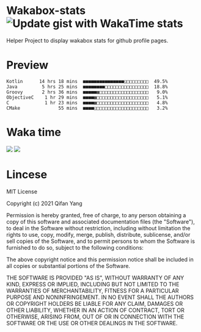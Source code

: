  # Wakabox-stats ![Update gist with WakaTime stats](https://github.com/underwindfall/wakabox-stats/workflows/Update%20gist%20with%20WakaTime%20stats/badge.svg)

  Helper Project to display wakabox stats for github profile pages. 
 # Preview 
  
  ```  
 Kotlin      14 hrs 18 mins  ■■■■■■■■■■■■■■■◱□□□□□□□□  49.5%
Java         5 hrs 25 mins  ■■■■■■■■□□□□□□□□□□□□□□□□  18.8%
Groovy       2 hrs 36 mins  ■■■■■▦□□□□□□□□□□□□□□□□□□   9.0%
ObjectiveC    1 hr 29 mins  ■■■■▦□□□□□□□□□□□□□□□□□□□   5.1%
C             1 hr 23 mins  ■■■■▦□□□□□□□□□□□□□□□□□□□   4.8%
CMake              55 mins  ■■■■◱□□□□□□□□□□□□□□□□□□□   3.2% 
 ``` 
  
 
 
  
  # Waka time 

  ![](https://wakatime.com/share/@underwindfall/04fb31b6-0c1f-434d-b3a5-ac5e62f5364c.svg)
  ![](https://wakatime.com/share/@underwindfall/3d98f640-5c0f-4faf-b8df-1c48dec045b2.svg)
  
  # Lincese 

  MIT License

  Copyright (c) 2021 Qifan Yang
  
  Permission is hereby granted, free of charge, to any person obtaining a copy
  of this software and associated documentation files (the "Software"), to deal
  in the Software without restriction, including without limitation the rights
  to use, copy, modify, merge, publish, distribute, sublicense, and/or sell
  copies of the Software, and to permit persons to whom the Software is
  furnished to do so, subject to the following conditions:
  
  The above copyright notice and this permission notice shall be included in all
  copies or substantial portions of the Software.
  
  THE SOFTWARE IS PROVIDED "AS IS", WITHOUT WARRANTY OF ANY KIND, EXPRESS OR
  IMPLIED, INCLUDING BUT NOT LIMITED TO THE WARRANTIES OF MERCHANTABILITY,
  FITNESS FOR A PARTICULAR PURPOSE AND NONINFRINGEMENT. IN NO EVENT SHALL THE
  AUTHORS OR COPYRIGHT HOLDERS BE LIABLE FOR ANY CLAIM, DAMAGES OR OTHER
  LIABILITY, WHETHER IN AN ACTION OF CONTRACT, TORT OR OTHERWISE, ARISING FROM,
  OUT OF OR IN CONNECTION WITH THE SOFTWARE OR THE USE OR OTHER DEALINGS IN THE
  SOFTWARE.
